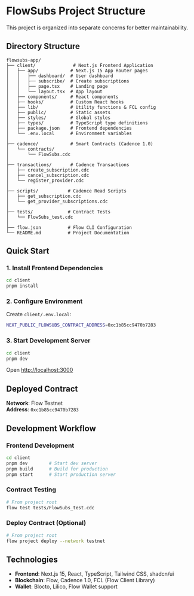 # FlowSubs Project Structure

This project is organized into separate concerns for better maintainability.

## Directory Structure

```
flowsubs-app/
├── client/              # Next.js Frontend Application
│   ├── app/            # Next.js 15 App Router pages
│   │   ├── dashboard/  # User dashboard
│   │   ├── subscribe/  # Create subscriptions
│   │   ├── page.tsx    # Landing page
│   │   └── layout.tsx  # App layout
│   ├── components/     # React components
│   ├── hooks/          # Custom React hooks
│   ├── lib/            # Utility functions & FCL config
│   ├── public/         # Static assets
│   ├── styles/         # Global styles
│   ├── types/          # TypeScript type definitions
│   ├── package.json    # Frontend dependencies
│   └── .env.local      # Environment variables
│
├── cadence/            # Smart Contracts (Cadence 1.0)
│   └── contracts/
│       └── FlowSubs.cdc
│
├── transactions/       # Cadence Transactions
│   ├── create_subscription.cdc
│   ├── cancel_subscription.cdc
│   └── register_provider.cdc
│
├── scripts/           # Cadence Read Scripts
│   ├── get_subscription.cdc
│   └── get_provider_subscriptions.cdc
│
├── tests/             # Contract Tests
│   └── FlowSubs_test.cdc
│
├── flow.json          # Flow CLI Configuration
└── README.md          # Project Documentation
```

## Quick Start

### 1. Install Frontend Dependencies

```bash
cd client
pnpm install
```

### 2. Configure Environment

Create `client/.env.local`:
```bash
NEXT_PUBLIC_FLOWSUBS_CONTRACT_ADDRESS=0xc1b85cc9470b7283
```

### 3. Start Development Server

```bash
cd client
pnpm dev
```

Open [http://localhost:3000](http://localhost:3000)

## Deployed Contract

**Network**: Flow Testnet  
**Address**: `0xc1b85cc9470b7283`

## Development Workflow

### Frontend Development
```bash
cd client
pnpm dev        # Start dev server
pnpm build      # Build for production
pnpm start      # Start production server
```

### Contract Testing
```bash
# From project root
flow test tests/FlowSubs_test.cdc
```

### Deploy Contract (Optional)
```bash
# From project root
flow project deploy --network testnet
```

## Technologies

- **Frontend**: Next.js 15, React, TypeScript, Tailwind CSS, shadcn/ui
- **Blockchain**: Flow, Cadence 1.0, FCL (Flow Client Library)
- **Wallet**: Blocto, Lilico, Flow Wallet support
